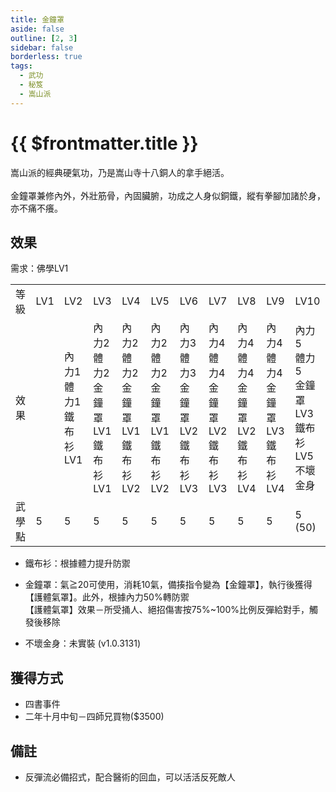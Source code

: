 ```yaml
---
title: 金鐘罩
aside: false
outline: [2, 3]
sidebar: false
borderless: true
tags:
  - 武功
  - 秘笈
  - 嵩山派
---
```


# {{ $frontmatter.title }}

<BookItemIcon :size="`medium`" :needLink="false" :no="1030"></BookItemIcon>

嵩山派的經典硬氣功，乃是嵩山寺十八銅人的拿手絕活。
<br><br>
金鐘罩兼修內外，外壯筋骨，內固臟腑，功成之人身似銅鐵，縱有拳腳加諸於身，亦不痛不癢。
<br clear="all" />

## 效果

需求：佛學LV1

<table>
    <tr>
        <td>等級</td>
        <td>LV1</td>
        <td>LV2</td>
        <td>LV3</td>
        <td>LV4</td>
        <td>LV5</td>
        <td>LV6</td>
        <td>LV7</td>
        <td>LV8</td>
        <td>LV9</td>
        <td>LV10</td>
    </tr>
    <tr>
        <td>效果</td>
        <td></td>
        <td>內力1<br>體力1<br>鐵布衫LV1</td>
        <td>內力2<br>體力2<br>金鐘罩LV1<br>鐵布衫LV1</td>
        <td>內力2<br>體力2<br>金鐘罩LV1<br>鐵布衫LV2</td>
        <td>內力2<br>體力2<br>金鐘罩LV1<br>鐵布衫LV2</td>
        <td>內力3<br>體力3<br>金鐘罩LV2<br>鐵布衫LV3</td>
        <td>內力4<br>體力4<br>金鐘罩LV2<br>鐵布衫LV3</td>
        <td>內力4<br>體力4<br>金鐘罩LV2<br>鐵布衫LV4</td>
        <td>內力4<br>體力4<br>金鐘罩LV3<br>鐵布衫LV4</td>
        <td>內力5<br>體力5<br>金鐘罩LV3<br>鐵布衫LV5<br>不壞金身</td>
    </tr>
    <tr>
        <td>武學點</td>
        <td>5</td>
        <td>5</td>
        <td>5</td>
        <td>5</td>
        <td>5</td>
        <td>5</td>
        <td>5</td>
        <td>5</td>
        <td>5</td>
        <td>5 (50)</td>
    </tr>
</table>

- 鐵布衫：根據體力提升防禦
- 金鐘罩：氣≧20可使用，消耗10氣，備揍指令變為【金鐘罩】，執行後獲得【護體氣罩】。此外，根據內力50%轉防禦<br>
【護體氣罩】效果－所受捅人、絕招傷害按75%~100%比例反彈給對手，觸發後移除

- 不壞金身：未實裝 (v1.0.3131)

## 獲得方式

- 四書事件
- 二年十月中旬－四師兄買物($3500)

## 備註

- 反彈流必備招式，配合醫術的回血，可以活活反死敵人